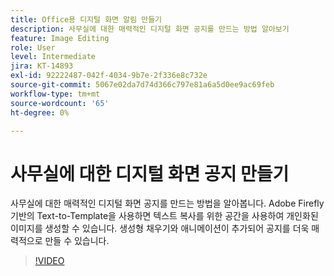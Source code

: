 ```yaml
---
title: Office용 디지털 화면 알림 만들기
description: 사무실에 대한 매력적인 디지털 화면 공지를 만드는 방법 알아보기
feature: Image Editing
role: User
level: Intermediate
jira: KT-14893
exl-id: 92222487-042f-4034-9b7e-2f336e8c732e
source-git-commit: 5067e02da7d74d366c797e81a6a5d0ee9ac69feb
workflow-type: tm+mt
source-wordcount: '65'
ht-degree: 0%

---
```


# 사무실에 대한 디지털 화면 공지 만들기

사무실에 대한 매력적인 디지털 화면 공지를 만드는 방법을 알아봅니다. Adobe Firefly 기반의 Text-to-Template을 사용하면 텍스트 복사를 위한 공간을 사용하여 개인화된 이미지를 생성할 수 있습니다. 생성형 채우기와 애니메이션이 추가되어 공지를 더욱 매력적으로 만들 수 있습니다.

>[!VIDEO](https://video.tv.adobe.com/v/3427119?quality=12&learn=on&hidetitle=true)
